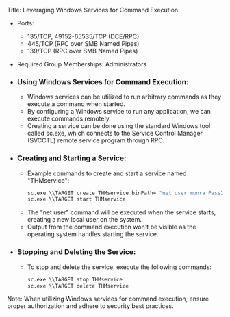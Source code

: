 Title: Leveraging Windows Services for Command Execution

- Ports:
  - 135/TCP, 49152-65535/TCP (DCE/RPC)
  - 445/TCP (RPC over SMB Named Pipes)
  - 139/TCP (RPC over SMB Named Pipes)
- Required Group Memberships: Administrators

- ### Using Windows Services for Command Execution:
  - Windows services can be utilized to run arbitrary commands as they execute a command when started.
  - By configuring a Windows service to run any application, we can execute commands remotely.
  - Creating a service can be done using the standard Windows tool called sc.exe, which connects to the Service Control Manager (SVCCTL) remote service program through RPC.

- ### Creating and Starting a Service:
  - Example commands to create and start a service named "THMservice":
    ```cmd
    sc.exe \\TARGET create THMservice binPath= "net user munra Pass123 /add" start= auto
    sc.exe \\TARGET start THMservice
    ```
  - The "net user" command will be executed when the service starts, creating a new local user on the system.
  - Output from the command execution won't be visible as the operating system handles starting the service.

- ### Stopping and Deleting the Service:
  - To stop and delete the service, execute the following commands:
    ```cmd
    sc.exe \\TARGET stop THMservice
    sc.exe \\TARGET delete THMservice
    ```

Note: When utilizing Windows services for command execution, ensure proper authorization and adhere to security best practices.
